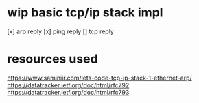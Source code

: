 # wip basic tcp/ip stack impl
[x] arp reply
[x] ping reply
[] tcp reply

# resources used
https://www.saminiir.com/lets-code-tcp-ip-stack-1-ethernet-arp/  
https://datatracker.ietf.org/doc/html/rfc792
https://datatracker.ietf.org/doc/html/rfc793

